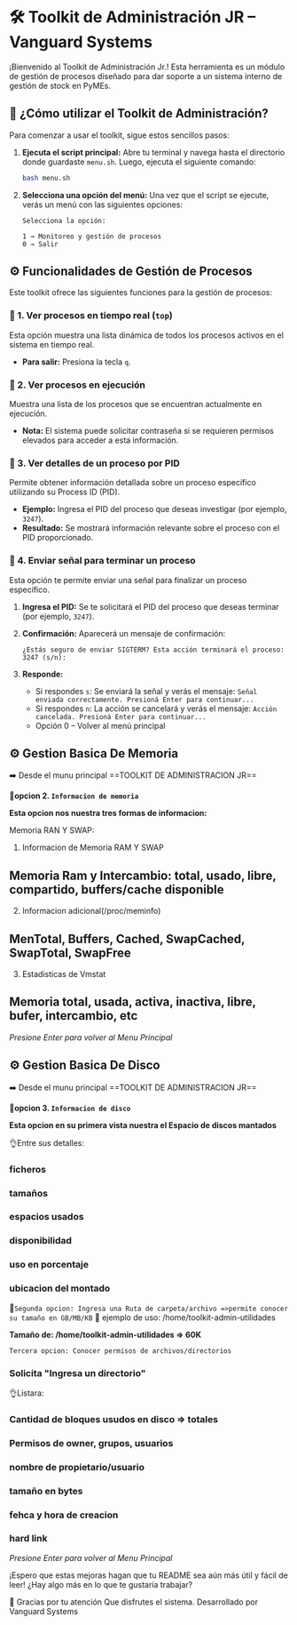 # 🛠️ Toolkit de Administración JR – Vanguard Systems

¡Bienvenido al Toolkit de Administración Jr.! Esta herramienta es un módulo de gestión de procesos diseñado para dar soporte a un sistema interno de gestión de stock en PyMEs.

## 🚀 ¿Cómo utilizar el Toolkit de Administración?

Para comenzar a usar el toolkit, sigue estos sencillos pasos:

1.  **Ejecuta el script principal:** Abre tu terminal y navega hasta el directorio donde guardaste `menu.sh`. Luego, ejecuta el siguiente comando:

    ```bash
    bash menu.sh
    ```

2.  **Selecciona una opción del menú:** Una vez que el script se ejecute, verás un menú con las siguientes opciones:

    ```
    Selecciona la opción:

    1 → Monitoreo y gestión de procesos
    0 → Salir
    ```

## ⚙️ Funcionalidades de Gestión de Procesos

Este toolkit ofrece las siguientes funciones para la gestión de procesos:

### 🔹 1. Ver procesos en tiempo real (`top`)

Esta opción muestra una lista dinámica de todos los procesos activos en el sistema en tiempo real.

* **Para salir:** Presiona la tecla `q`.

### 🔹 2. Ver procesos en ejecución

Muestra una lista de los procesos que se encuentran actualmente en ejecución.

* **Nota:** El sistema puede solicitar contraseña si se requieren permisos elevados para acceder a esta información.

### 🔹 3. Ver detalles de un proceso por PID

Permite obtener información detallada sobre un proceso específico utilizando su Process ID (PID).

* **Ejemplo:** Ingresa el PID del proceso que deseas investigar (por ejemplo, `3247`).
* **Resultado:** Se mostrará información relevante sobre el proceso con el PID proporcionado.

### 🔹 4. Enviar señal para terminar un proceso

Esta opción te permite enviar una señal para finalizar un proceso específico.

1.  **Ingresa el PID:** Se te solicitará el PID del proceso que deseas terminar (por ejemplo, `3247`).
2.  **Confirmación:** Aparecerá un mensaje de confirmación:

    ```
    ¿Estás seguro de enviar SIGTERM? Esta acción terminará el proceso: 3247 (s/n):
    ```

3.  **Responde:**
    * Si respondes `s`: Se enviará la señal y verás el mensaje: `Señal enviada correctamente. Presioná Enter para continuar...`
    * Si respondes `n`: La acción se cancelará y verás el mensaje: `Acción cancelada. Presioná Enter para continuar...`
    * Opción 0 – Volver al menú principal

## ⚙️ Gestion Basica De Memoria

➡️ Desde el munu principal ==TOOLKIT DE ADMINISTRACION JR==

  🔹**opcion 2. `Informacion de memoria`**

   **Esta opcion nos nuestra tres formas de informacion:**

Memoria RAN Y SWAP: 

1. Informacion de Memoria RAM Y SWAP 
## Memoria Ram y Intercambio: total, usado, libre, compartido, buffers/cache disponible

2. Informacion adicional(/proc/meminfo)
## MenTotal, Buffers, Cached, SwapCached, SwapTotal, SwapFree

3. Estadisticas de Vmstat
## Memoria total, usada, activa, inactiva, libre, bufer, intercambio, etc

*Presione Enter para volver al Menu Principal*


## ⚙️ Gestion Basica De Disco

➡️ Desde el munu principal ==TOOLKIT DE ADMINISTRACION JR==

🔹**opcion 3. `Informacion de disco`**

**Esta opcion en su primera vista nuestra el Espacio de discos mantados**

👌Entre sus detalles:
### ficheros
### tamaños
### espacios usados
### disponibilidad
### uso en porcentaje
### ubicacion del montado

🔹`Segunda opcion: Ingresa una Ruta de carpeta/archivo =>permite conocer su tamaño en GB/MB/KB`
🏹 ejemplo de uso: /home/toolkit-admin-utilidades

**Tamaño de: /home/toolkit-admin-utilidades => 60K**

`Tercera opcion: Conocer permisos de archivos/directorios`
### Solicita "Ingresa un directorio"

👌Listara:
### Cantidad de bloques usudos en disco => totales 
### Permisos de owner, grupos, usuarios
### nombre de propietario/usuario
### tamaño en bytes
### fehca y hora de creacion
### hard link

*Presione Enter para volver al Menu Principal*


¡Espero que estas mejoras hagan que tu README sea aún más útil y fácil de leer! ¿Hay algo más en lo que te gustaría trabajar?



🙏 Gracias por tu atención
Que disfrutes el sistema.
Desarrollado por Vanguard Systems
